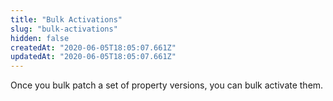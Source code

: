 ```yaml
---
title: "Bulk Activations"
slug: "bulk-activations"
hidden: false
createdAt: "2020-06-05T18:05:07.661Z"
updatedAt: "2020-06-05T18:05:07.661Z"
---
```

Once you bulk patch a set of property versions, you can bulk activate
them.